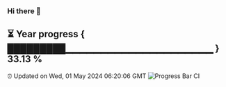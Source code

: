 ### Hi there 👋
⏳ Year progress { █████████▁▁▁▁▁▁▁▁▁▁▁▁▁▁▁▁▁▁▁▁▁ } 33.13 %
---
⏰ Updated on Wed, 01 May 2024 06:20:06 GMT
![Progress Bar CI](https://github.com/liununu/liununu/workflows/Progress%20Bar%20CI/badge.svg)
